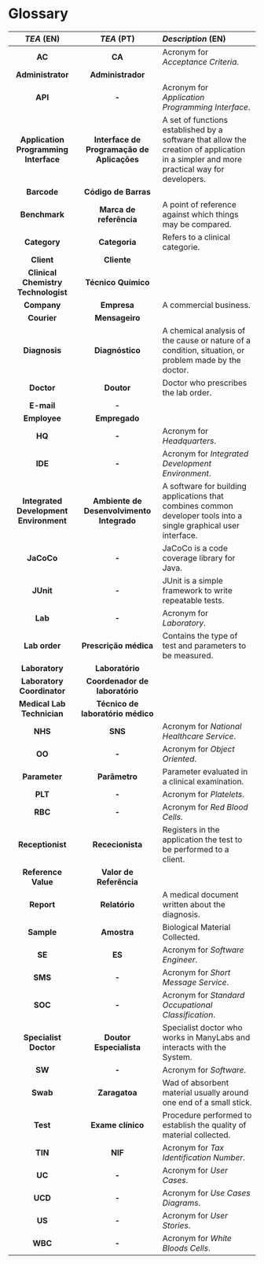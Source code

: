 # Glossary

| **_TEA_** (EN)  | **_TEA_** (PT) | **_Description_** (EN)           |                                       
|:---------------:|:--------------------:|:---------------------------|
| **AC** | **CA** | Acronym for _Acceptance Criteria_.|
| **Administrator** | **Administrador** | |
| **API** | **-** | Acronym for _Application Programming Interface_.|
| **Application Programming Interface** | **Interface de Programação de Aplicações** | A set of functions established by a software that allow the creation of application in a simpler and more practical way for developers.|
| **Barcode**   | **Código de Barras** | |
| **Benchmark**   | **Marca de referência** | A point of reference against which things may be compared.|
| **Category** | **Categoria** | Refers to a clinical categorie.|
| **Client**   | **Cliente** | |
| **Clinical Chemistry Technologist**   | **Técnico Químico** | |
| **Company**  | **Empresa** | A commercial business.|
| **Courier**  | **Mensageiro** | |
| **Diagnosis**  | **Diagnóstico** | A chemical analysis of the cause or nature of a condition, situation, or problem made by the doctor.|
| **Doctor** | **Doutor** | Doctor who prescribes the lab order.|
| **E-mail**   | **-**  | |
| **Employee**   | **Empregado**  | |
| **HQ**   | **-**  | Acronym for _Headquarters_.|
| **IDE**  | **-** | Acronym for _Integrated Development Environment_.|
| **Integrated Development Environment**  | **Ambiente de Desenvolvimento Integrado** | A software for building applications that combines common developer tools into a single graphical user interface.|
| **JaCoCo** | **-** | JaCoCo is a code coverage library for Java.|
| **JUnit** | **-** | JUnit is a simple framework to write repeatable tests.|
| **Lab**  | **-** | Acronym for _Laboratory_.|
| **Lab order**  | **Prescrição médica** | Contains the type of test and parameters to be measured.|
| **Laboratory**  | **Laboratório** | |
| **Laboratory Coordinator**  | **Coordenador de laboratório** | |
| **Medical Lab Technician**   | **Técnico de laboratório médico** | |
| **NHS**  | **SNS** | Acronym for _National Healthcare Service_.|
| **OO**   | **-** | Acronym for _Object Oriented_.|
| **Parameter**  | **Parâmetro** | Parameter evaluated in a clinical examination.|
| **PLT**   | **-** | Acronym for _Platelets_.|
| **RBC**  | **-** | Acronym for _Red Blood Cells_.|
| **Receptionist**  | **Rececionista** | Registers in the application the test to be performed to a client.|
| **Reference Value**  | **Valor de Referência** | |
| **Report**  | **Relatório** | A medical document written about the diagnosis.|
| **Sample**  | **Amostra** | Biological Material Collected.|
| **SE**   | **ES** | Acronym for _Software Engineer_.|
| **SMS**   | **-** | Acronym for _Short Message Service_.|
| **SOC**   | **-** | Acronym for _Standard Occupational Classification_.|
| **Specialist Doctor** | **Doutor Especialista**| Specialist doctor who works in ManyLabs and interacts with the System.|
| **SW**  | **-** | Acronym for _Software_.|
| **Swab** | **Zaragatoa** | Wad of absorbent material usually around one end of a small stick. |
| **Test** | **Exame clínico** | Procedure performed to establish the quality of material collected. |
| **TIN**  | **NIF** | Acronym for _Tax Identification Number_.|
| **UC**   | **-** | Acronym for _User Cases_. |
| **UCD**  | **-** | Acronym for _Use Cases Diagrams_.|
| **US**   | **-** | Acronym for _User Stories_.|
| **WBC**  | **-** | Acronym for _White Bloods Cells_.|